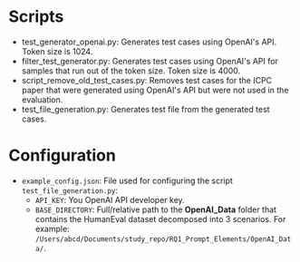 

# Scripts

- test_generator_openai.py: Generates test cases using OpenAI's API. Token size is 1024.
- filter_test_generator.py: Generates test cases using OpenAI's API for samples that run out of the token size. Token size is 4000.
- script_remove_old_test_cases.py: Removes test cases for the ICPC paper that were generated using OpenAI's API but were not used in the evaluation.
- test_file_generation.py: Generates test file from the generated test cases. 

# Configuration


- `example_config.json`: File used for configuring the script `test_file_generation.py`: 
	- `API_KEY`: You OpenAI API developer key.
	- `BASE_DIRECTORY`: Full/relative path to the **OpenAI_Data** folder that contains the HumanEval dataset decomposed into 3 scenarios. For example: `/Users/abcd/Documents/study_repo/RQ1_Prompt_Elements/OpenAI_Data/`.

